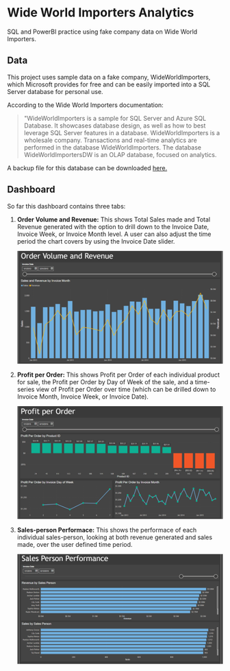 # Wide World Importers Analytics
SQL and PowerBI practice using fake company data on Wide World Importers.

## Data
This project uses sample data on a fake company, WideWorldImporters, which Microsoft provides for free and can be easily imported into a SQL Server database for personal use. 

According to the Wide World Importers documentation:

> "WideWorldImporters is a sample for SQL Server and Azure SQL Database. It showcases database design, as well as how to best leverage SQL Server features in a database. WideWorldImporters is a wholesale company. Transactions and real-time analytics are performed in the database WideWorldImporters. The database WideWorldImportersDW is an OLAP database, focused on analytics.

A backup file for this database can be downloaded [here.](https://github.com/Microsoft/sql-server-samples/releases/download/wide-world-importers-v1.0/WideWorldImporters-Full.bak)

## Dashboard
So far this dashboard contains three tabs:
  1. **Order Volume and Revenue:**
     This shows Total Sales made and Total Revenue generated with the option to drill down to the Invoice Date, Invoice Week, or Invoice Month level. A user can also adjust the time period the chart covers by using the Invoice Date slider.
     
     ![Screenshot1](assets/dashboard-screenshots/order-volume-and-revenue.png)

  2. **Profit per Order:**
     This shows Profit per Order of each individual product for sale, the Profit per Order by Day of Week of the sale, and a time-series view of Profit per Order over time (which can be drilled down to Invoice Month, Invoice Week, or Invoice Date).
     
     ![Screenshot1](assets/dashboard-screenshots/profit-per-order.png)

  3. **Sales-person Performace:**
     This shows the performace of each individual sales-person, looking at both revenue generated and sales made, over the user defined time period.
     
     ![Screenshot1](assets/dashboard-screenshots/sales-person-performance.png)
